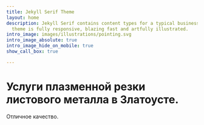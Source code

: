 ```yaml
---
title: Jekyll Serif Theme
layout: home
description: Jekyll Serif contains content types for a typical business website. The
  theme is fully responsive, blazing fast and artfully illustrated.
intro_image: images/illustrations/pointing.svg
intro_image_absolute: true
intro_image_hide_on_mobile: true
show_call_box: true

---
```

# Услуги плазменной резки листового металла в Златоусте.

Отличное качество.